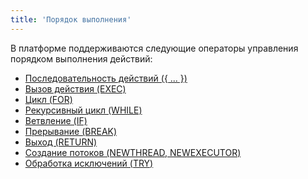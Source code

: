```yaml
---
title: 'Порядок выполнения'
---
```


В платформе поддерживаются следующие операторы управления порядком выполнения действий:

-   [Последовательность действий ({ ... })](Последовательность_....md)
-   [Вызов действия (EXEC)](Вызов_EXEC.md)
-   [Цикл (FOR)](Цикл_FOR.md)
-   [Рекурсивный цикл (WHILE)](Рекурсивный_цикл_WHILE.md)
-   [Ветвление (IF)](Ветвление_CASE_IF_MULTI.md) 
-   [Прерывание (BREAK)](Прерывание_BREAK.md)
-   [Выход (RETURN)](Выход_RETURN.md)
-   [Создание потоков (NEWTHREAD, NEWEXECUTOR)](Создание_потоков_NEWTHREAD_NEWEXECUTOR.md)
-   [Обработка исключений (TRY)](Обработка_исключений_TRY.md)
